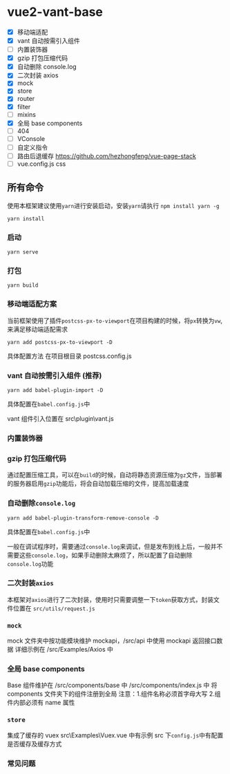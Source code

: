 # vue2-vant-base

- [x] 移动端适配
- [x] vant 自动按需引入组件
- [ ] 内置装饰器
- [x] gzip 打包压缩代码
- [x] 自动删除 console.log
- [x] 二次封装 axios
- [x] mock
- [x] store
- [x] router
- [x] filter
- [ ] mixins
- [x] 全局 base components
- [ ] 404
- [ ] VConsole
- [ ] 自定义指令
- [ ] 路由后退缓存 https://github.com/hezhongfeng/vue-page-stack
- [ ] vue.config.js css

## 所有命令

使用本框架建议使用`yarn`进行安装启动，安装`yarn`请执行 `npm install yarn -g`

```安装
yarn install
```

### 启动

```
yarn serve
```

### 打包

```
yarn build
```

### 移动端适配方案

当前框架使用了插件`postcss-px-to-viewport`在项目构建的时候，将`px`转换为`vw`,来满足移动端适配需求

```
yarn add postcss-px-to-viewport -D
```

具体配置方法 在项目根目录 postcss.config.js

### vant 自动按需引入组件 (推荐)

```
yarn add babel-plugin-import -D
```

具体配置在`babel.config.js`中

vant 组件引入位置在 src\plugin\vant.js

### 内置装饰器

### gzip 打包压缩代码

通过配置压缩工具，可以在`build`的时候，自动将静态资源压缩为`gz`文件，当部署的服务器启用`gzip`功能后，将会自动加载压缩的文件，提高加载速度

### 自动删除`console.log`

```
yarn add babel-plugin-transform-remove-console -D
```

具体配置在`babel.config.js`中

一般在调试程序时，需要通过`console.log`来调试，但是发布到线上后，一般并不需要这些`console.log`，如果手动删除太麻烦了，所以配置了自动删除`console.log`功能

### 二次封装`axios`

本框架对`axios`进行了二次封装，使用时只需要调整一下`token`获取方式，封装文件位置在 `src/utils/request.js`

### `mock`

mock 文件夹中按功能模块维护 mockapi，/src/api 中使用 mockapi 返回接口数据
详细示例在 /src/Examples/Axios 中

### 全局 base components

Base 组件维护在 /src/components/base 中
/src/components/index.js 中 将 components 文件夹下的组件注册到全局
注意：1.组件名称必须首字母大写 2.组件内部必须有 name 属性

### `store`

集成了缓存的 vuex
src\Examples\Vuex.vue 中有示例
src 下`config.js`中有配置是否缓存及缓存方式

### 常见问题
